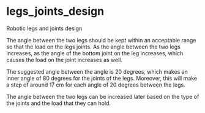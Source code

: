# legs_joints_design
Robotic legs and joints design 

The angle between the two legs should be kept within an acceptable range so that the load on the legs joints. 
As the angle between the two legs increases, as the angle of the bottom joint on the leg increases, which causes the load on the joint increases as well. 

The suggested angle between the angle is 20 degrees, which makes an inner angle of 80 degrees for the joints of the legs. Moreover, this will make a step of around 17 cm for each angle of 20 degrees between the legs. 

The angle between the two legs can be increased later based on the type of the joints and the load that they can hold. 
